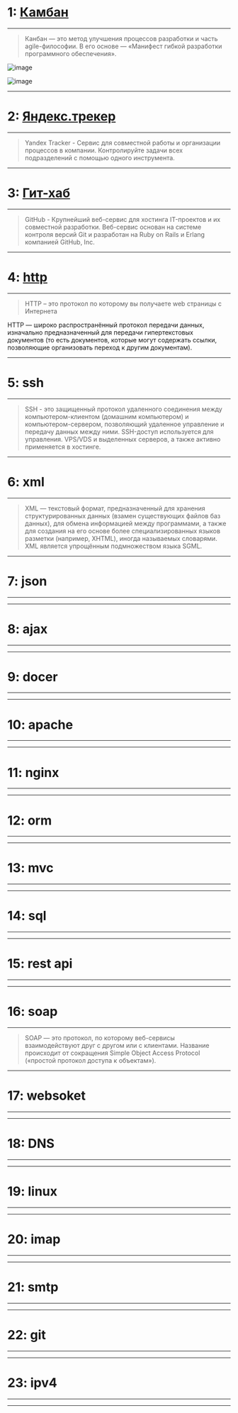 


# 1: [Камбан](https://www.youtube.com/watch?v=c1Vl7geFjl0)

___________________________________________________________

> Канбан — это метод улучшения процессов разработки и часть agile-философии. В его основе ― «Манифест гибкой разработки программного обеспечения».

![image](https://user-images.githubusercontent.com/90931685/177269900-05805548-4a7b-41e2-965a-607dbcb153ee.png)

![image](https://user-images.githubusercontent.com/90931685/177270013-ffbc3c1b-b941-4712-bb33-5cb5b930d874.png)

___________________________________________________________

# 2: [Яндекс.трекер](https://www.youtube.com/watch?v=pIgmFmgju7w)

___________________________________________________________

> Yandex Tracker - Сервис для совместной работы и организации процессов в компании. Контролируйте задачи всех подразделений с помощью одного инструмента.
___________________________________________________________

# 3: [Гит-хаб](https://www.youtube.com/watch?v=y5wxl4pBI_A)

___________________________________________________________

> GitHub - Крупнейший веб-сервис для хостинга IT-проектов и их совместной разработки. Веб-сервис основан на системе контроля версий Git и разработан на Ruby 
> on Rails и Erlang компанией GitHub, Inc.
___________________________________________________________

# 4: [http](https://habr.com/ru/post/215117/)

___________________________________________________________

> HTTP – это протокол по которому вы получаете web страницы с Интернета

HTTP — широко распространённый протокол передачи данных, изначально предназначенный для передачи гипертекстовых документов (то есть документов, которые 
могут содержать ссылки, позволяющие организовать переход к другим документам).

___________________________________________________________

# 5: ssh

___________________________________________________________

> SSH - это защищенный протокол удаленного соединения между компьютером-клиентом (домашним компьютером) и компьютером-сервером, позволяющий удаленное управление и передачу данных между ними. SSH-доступ используется для управления. VPS/VDS и выделенных серверов, а также активно применяется в хостинге.

___________________________________________________________

# 6: xml

___________________________________________________________

> XML — текстовый формат, предназначенный для хранения структурированных данных (взамен существующих файлов баз данных), для обмена информацией между программами, а также для создания на его основе более специализированных языков разметки (например, XHTML), иногда называемых словарями. XML является упрощённым подмножеством языка SGML.

___________________________________________________________

# 7: json

___________________________________________________________

> 
___________________________________________________________

# 8: ajax

___________________________________________________________

> 
___________________________________________________________

# 9: docer

___________________________________________________________

> 
___________________________________________________________

# 10: apache

___________________________________________________________

> 
___________________________________________________________

# 11: nginx

___________________________________________________________

> 
___________________________________________________________

# 12: orm

___________________________________________________________

> 
___________________________________________________________

# 13: mvc

___________________________________________________________

> 
___________________________________________________________

# 14: sql

___________________________________________________________

> 
___________________________________________________________

# 15: rest api

___________________________________________________________

> 
___________________________________________________________

# 16: soap

___________________________________________________________

> SOAP — это протокол, по которому веб-сервисы взаимодействуют друг с другом или с клиентами. Название происходит от сокращения Simple Object Access Protocol («простой протокол доступа к объектам»).

___________________________________________________________

# 17: websoket

___________________________________________________________

> 
___________________________________________________________

# 18: DNS

___________________________________________________________

> 
___________________________________________________________

# 19: linux

___________________________________________________________

> 
___________________________________________________________

# 20: imap

___________________________________________________________

> 
___________________________________________________________

# 21: smtp

___________________________________________________________

> 
___________________________________________________________

# 22: git

___________________________________________________________

> 
___________________________________________________________

# 23: ipv4

___________________________________________________________

> 
___________________________________________________________

























